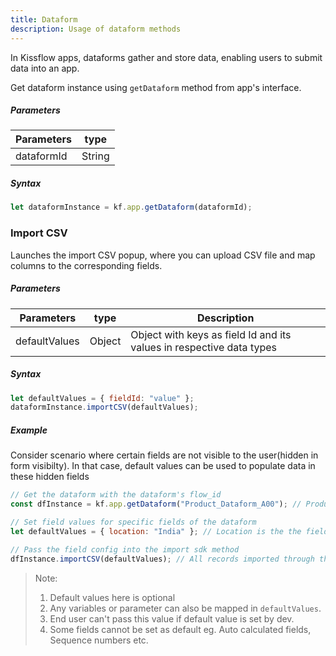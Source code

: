 ```yaml
---
title: Dataform
description: Usage of dataform methods
---
```


In Kissflow apps, dataforms gather and store data, enabling users to submit data into an app.

Get dataform instance using `getDataform` method from app's interface.

##### Parameters

| Parameters | type   |
| ---------- | ------ |
| dataformId | String |

##### Syntax

```js
let dataformInstance = kf.app.getDataform(dataformId);
```

### Import CSV

Launches the import CSV popup, where you can upload CSV file and map columns to
the corresponding fields.

##### Parameters

| Parameters    | type   | Description                                                          |
| ------------- | ------ | -------------------------------------------------------------------- |
| defaultValues | Object | Object with keys as field Id and its values in respective data types |

##### Syntax

```js
let defaultValues = { fieldId: "value" };
dataformInstance.importCSV(defaultValues);
```

##### Example

Consider scenario where certain fields are not visible to the user(hidden in
form visibilty). In that case, default values can be used to populate data in
these hidden fields

```js
// Get the dataform with the dataform's flow_id
const dfInstance = kf.app.getDataform("Product_Dataform_A00"); // Product_Dataform_A00 is the flow_id

// Set field values for specific fields of the dataform
let defaultValues = { location: "India" }; // Location is the the field_id of a field inside the dataform

// Pass the field config into the import sdk method
dfInstance.importCSV(defaultValues); // All records imported through this importer would have Location field set as India
```

> Note:
>
> 1. Default values here is optional
> 2. Any variables or parameter can also be mapped in `defaultValues`.
> 3. End user can't pass this value if default value is set by dev.
> 4. Some fields cannot be set as default eg. Auto calculated fields, Sequence
>    numbers etc.
